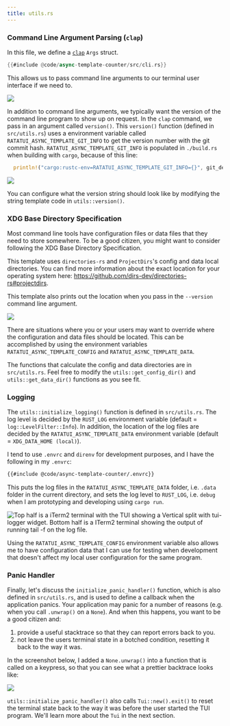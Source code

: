 ```yaml
---
title: utils.rs
---
```


### Command Line Argument Parsing (`clap`)

In this file, we define a [`clap`](https://docs.rs/clap/latest/clap/) `Args` struct.

```rust
{{#include @code/async-template-counter/src/cli.rs}}
```

This allows us to pass command line arguments to our terminal user interface if we need to.

![](https://user-images.githubusercontent.com/1813121/252718163-ab1945d1-7d44-4b5b-928d-1164ac99f2c9.png)

In addition to command line arguments, we typically want the version of the command line program to
show up on request. In the `clap` command, we pass in an argument called `version()`. This
`version()` function (defined in `src/utils.rs`) uses a environment variable called
`RATATUI_ASYNC_TEMPLATE_GIT_INFO` to get the version number with the git commit hash.
`RATATUI_ASYNC_TEMPLATE_GIT_INFO` is populated in `./build.rs` when building with `cargo`, because
of this line:

```rust
  println!("cargo:rustc-env=RATATUI_ASYNC_TEMPLATE_GIT_INFO={}", git_describe);
```

![](https://user-images.githubusercontent.com/1813121/253160580-dc537c49-4191-4821-874a-9efc73cfe098.png)

You can configure what the version string should look like by modifying the string template code in
`utils::version()`.

### XDG Base Directory Specification

Most command line tools have configuration files or data files that they need to store somewhere. To
be a good citizen, you might want to consider following the XDG Base Directory Specification.

This template uses `directories-rs` and `ProjectDirs`'s config and data local directories. You can
find more information about the exact location for your operating system here:
<https://github.com/dirs-dev/directories-rs#projectdirs>.

This template also prints out the location when you pass in the `--version` command line argument.

![](https://user-images.githubusercontent.com/1813121/252721469-4d5ec38b-e868-46b4-b7b7-1c2c8bc496ac.png)

There are situations where you or your users may want to override where the configuration and data
files should be located. This can be accomplished by using the environment variables
`RATATUI_ASYNC_TEMPLATE_CONFIG` and `RATATUI_ASYNC_TEMPLATE_DATA`.

The functions that calculate the config and data directories are in `src/utils.rs`. Feel free to
modify the `utils::get_config_dir()` and `utils::get_data_dir()` functions as you see fit.

### Logging

The `utils::initialize_logging()` function is defined in `src/utils.rs`. The log level is decided by
the `RUST_LOG` environment variable (default = `log::LevelFilter::Info`). In addition, the location
of the log files are decided by the `RATATUI_ASYNC_TEMPLATE_DATA` environment variable (default =
`XDG_DATA_HOME (local)`).

I tend to use `.envrc` and `direnv` for development purposes, and I have the following in my
`.envrc`:

```bash
{{#include @code/async-template-counter/.envrc}}
```

This puts the log files in the `RATATUI_ASYNC_TEMPLATE_DATA` folder, i.e. `.data` folder in the
current directory, and sets the log level to `RUST_LOG`, i.e. `debug` when I am prototyping and
developing using `cargo run`.

![Top half is a iTerm2 terminal with the TUI showing a Vertical split with `tui-logger` widget. Bottom half is a ITerm2 terminal showing the output of running `tail -f` on the log file.](https://user-images.githubusercontent.com/1813121/254093932-46d8c6fd-c572-4675-bcaf-45a36eed51ff.png)

Using the `RATATUI_ASYNC_TEMPLATE_CONFIG` environment variable also allows me to have configuration
data that I can use for testing when development that doesn't affect my local user configuration for
the same program.

### Panic Handler

Finally, let's discuss the `initialize_panic_handler()` function, which is also defined in
`src/utils.rs`, and is used to define a callback when the application panics. Your application may
panic for a number of reasons (e.g. when you call `.unwrap()` on a `None`). And when this happens,
you want to be a good citizen and:

1. provide a useful stacktrace so that they can report errors back to you.
2. not leave the users terminal state in a botched condition, resetting it back to the way it was.

In the screenshot below, I added a `None.unwrap()` into a function that is called on a keypress, so
that you can see what a prettier backtrace looks like:

![](https://user-images.githubusercontent.com/1813121/266889163-2fb6b210-58aa-4519-b491-0d35d9fa2c87.png)

`utils::initialize_panic_handler()` also calls `Tui::new().exit()` to reset the terminal state back
to the way it was before the user started the TUI program. We'll learn more about the `Tui` in the
next section.
